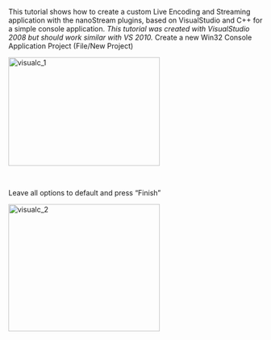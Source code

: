 This tutorial shows how to create a custom Live Encoding and Streaming application with the nanoStream plugins, based on VisualStudio and C++ for a simple console application.
*This tutorial was created with VisualStudio 2008 but should work similar with VS 2010.*
Create a new Win32 Console Application Project (File/New Project)

<img class="alignnone size-medium wp-image-827" src="http://www.nanocosmos.de/wiki/wp-content/uploads/2016/02/visualc_1-300x215.png" alt="visualc_1" width="300" height="215" />

&nbsp;

Leave all options to default and press “Finish”

<img class="alignnone size-medium wp-image-828" src="http://www.nanocosmos.de/wiki/wp-content/uploads/2016/02/visualc_2-300x252.png" alt="visualc_2" width="300" height="252" />
